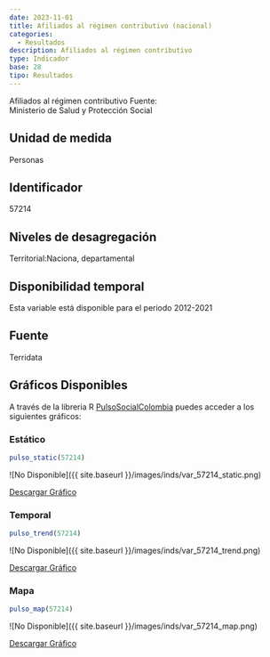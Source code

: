 ```yaml
---
date: 2023-11-01
title: Afiliados al régimen contributivo (nacional)
categories:
  - Resultados
description: Afiliados al régimen contributivo
type: Indicador
base: 28
tipo: Resultados
--- 
```


Afiliados al régimen contributivo
Fuente: Ministerio de Salud y Protección Social

## Unidad de medida
Personas

## Identificador
57214

## Niveles de desagregación
Territorial:Naciona, departamental

## Disponibilidad temporal
Esta variable está disponible para el periodo 2012-2021

## Fuente
Terridata

## Gráficos Disponibles

A través de la libreria R [PulsoSocialColombia](https://github.com/pulsosocialcolombia/PulsoSocialColombia) puedes acceder a los siguientes gráficos:

### Estático

``` R
pulso_static(57214)
```

![No Disponible]({{ site.baseurl }}/images/inds/var_57214_static.png)

<a href='{{ site.baseurl }}/images/inds/var_57214_static.png'>Descargar Gráfico</a>

### Temporal

``` R
pulso_trend(57214)
```

![No Disponible]({{ site.baseurl }}/images/inds/var_57214_trend.png)

<a href='{{ site.baseurl }}/images/inds/var_57214_trend.png'>Descargar Gráfico</a>

### Mapa

``` R
pulso_map(57214)
```

![No Disponible]({{ site.baseurl }}/images/inds/var_57214_map.png)

<a href='{{ site.baseurl }}/images/inds/var_57214_map.png'>Descargar Gráfico</a>